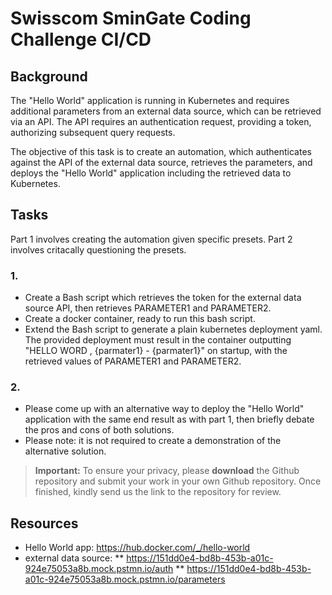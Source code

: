 # Swisscom SminGate Coding Challenge CI/CD

## Background
The "Hello World" application is running in Kubernetes and requires additional parameters from an external data source, which can be retrieved via an API. The API requires an authentication request, providing a token, authorizing subsequent query requests. 

The objective of this task is to create an automation, which authenticates against the API of the external data source, retrieves the parameters, and deploys the "Hello World" application including the retrieved data to Kubernetes.

## Tasks
Part 1 involves creating the automation given specific presets. Part 2 involves critacally questioning the presets.

### 1.
* Create a Bash script which retrieves the token for the external data source API, then retrieves PARAMETER1 and PARAMETER2. 
* Create a docker container, ready to run this bash script.
* Extend the Bash script to generate a plain kubernetes deployment yaml. The provided deployment must result in the container outputting "HELLO WORD , {parmater1} - {parmater1}" on startup, with the retrieved values of PARAMETER1 and PARAMETER2.

### 2.
* Please come up with an alternative way to deploy the "Hello World" application with the same end result as with part 1, then briefly debate the pros and cons of both solutions.
* Please note: it is not required to create a demonstration of the alternative solution.

> **Important:** To ensure your privacy, please **download** the Github repository and submit your work in your own Github repository. Once finished, kindly send us the link to the repository for review.

## Resources
* Hello World app: https://hub.docker.com/_/hello-world
* external data source: 
** https://151dd0e4-bd8b-453b-a01c-924e75053a8b.mock.pstmn.io/auth
** https://151dd0e4-bd8b-453b-a01c-924e75053a8b.mock.pstmn.io/parameters
